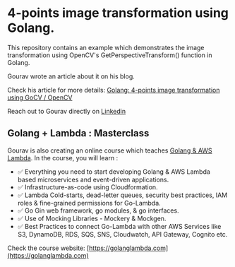 
# 4-points image transformation using Golang.

This repository contains an example which demonstrates the image transformation
using OpenCV's GetPerspectiveTransform() function in Golang. 

Gourav wrote an article about it on his blog. 

Check his article for more details:
[Golang: 4-points image transformation using GoCV / OpenCV ](https://gouravkumar.dev/articles/golang-four-point-image-transformation-gocv-opencv/)

Reach out to Gourav directly on [Linkedin](https://www.linkedin.com/in/gkumarau/)

## Golang + Lambda : Masterclass

Gourav is also creating an online course which teaches [Golang & AWS Lambda](https://golanglambda.com). In the course, you will learn :

- ✅ Everything you need to start developing Golang & AWS Lambda based microservices and event-driven applications.
- ✅ Infrastructure-as-code using Cloudformation.
- ✅ Lambda Cold-starts, dead-letter queues, security best practices, IAM roles & fine-grained permissions for Go-Lambda.
- ✅ Go Gin web framework, go modules, & go interfaces.
- ✅ Use of Mocking Libraries - Mockery & Mockgen.
- ✅ Best Practices to connect Go-Lambda with other AWS Services like S3, DynamoDB, RDS, SQS, SNS, Cloudwatch, API Gateway, Cognito etc.

Check the course website: [https://golanglambda.com](https://golanglambda.com)
